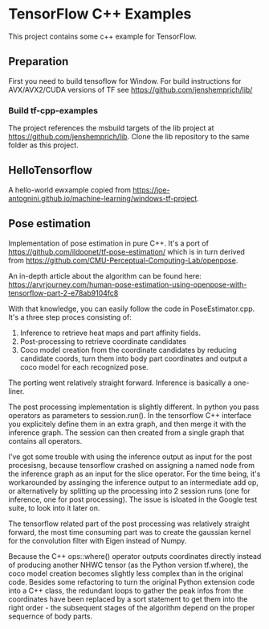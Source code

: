 # TensorFlow C++ Examples
This project contains some c++ example for TensorFlow.

## Preparation
First you need to build tensoflow for Window. For build instructions for AVX/AVX2/CUDA versions of TF see https://github.com/jenshemprich/lib/

### Build tf-cpp-examples
The project references the msbuild targets of the lib project at https://github.com/jenshemprich/lib. Clone the lib repository to the same folder as this project.

## HelloTensorflow
A hello-world ewxample copied from https://joe-antognini.github.io/machine-learning/windows-tf-project.

## Pose estimation

Implementation of pose estimation in pure C++. It's a port of https://github.com/ildoonet/tf-pose-estimation/ which is in turn derived from https://github.com/CMU-Perceptual-Computing-Lab/openpose.

An in-depth article about the algorithm can be found here: https://arvrjourney.com/human-pose-estimation-using-openpose-with-tensorflow-part-2-e78ab9104fc8


With that knowledge, you can easily follow the code in PoseEstimator.cpp. It's a three step proces consisting of:
1. Inference to retrieve heat maps and part affinity fields.
2. Post-processing to retrieve coordinate candidates
3. Coco model creation from the coordinate candidates by reducing candidate coords, turn them into body part coordinates and output a coco model for each recognized pose.

The porting went relatively straight forward. Inference is basically a one-liner.

The post processing implementation is slightly different. In python you pass  operators as parameters to session.run(). In the tensorflow C++ interface you explicitely define them in an extra graph, and then merge it with the inference graph. The session can then created from a single graph that contains all operators.

I've got some trouble with using the inference output as input for the post procesisng, because tensorflow crashed on assigning a named node from the inference graph as an input for the slice operator. For the time being, it's workarounded by assinging the inference output to an intermediate add op, or alternatively by splitting up the processing into 2 session runs (one for inference, one for post processing). The issue is isloated in the Google test suite, to look into it later on.

The tensorflow related part of the post processing was relatively straight forward, the most time consuming part was to create the gaussian kernel for the convolution filter with Eigen instead of Numpy.

Because the C++ ops::where() operator outputs coordinates directly instead of producing another NHWC tensor (as the Python version tf.where), the coco model creation becomes slightly less complex than in the original code. Besides some refactoring to turn the original Python extension code into a C++ class, the redundant loops to gather the peak infos from the coordinates have been replaced by a sort statement to get them into the right order - the subsequent stages of the algorithm depend on the proper sequernce of body parts.
